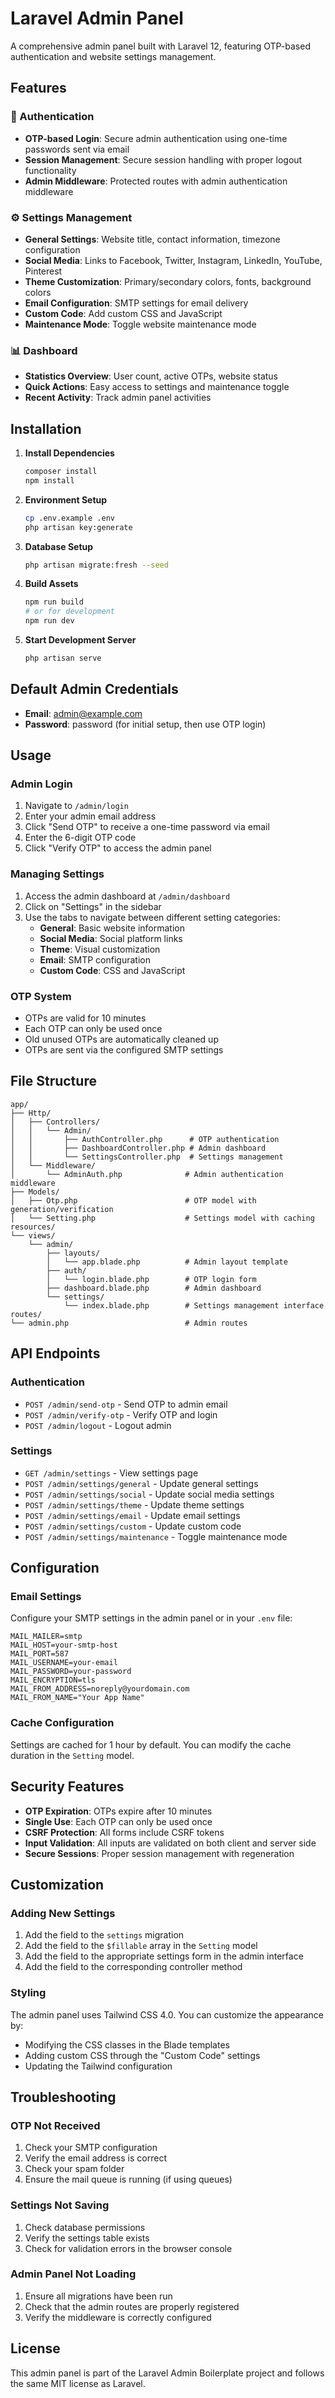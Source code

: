 # Laravel Admin Panel

A comprehensive admin panel built with Laravel 12, featuring OTP-based authentication and website settings management.

## Features

### 🔐 Authentication
- **OTP-based Login**: Secure admin authentication using one-time passwords sent via email
- **Session Management**: Secure session handling with proper logout functionality
- **Admin Middleware**: Protected routes with admin authentication middleware

### ⚙️ Settings Management
- **General Settings**: Website title, contact information, timezone configuration
- **Social Media**: Links to Facebook, Twitter, Instagram, LinkedIn, YouTube, Pinterest
- **Theme Customization**: Primary/secondary colors, fonts, background colors
- **Email Configuration**: SMTP settings for email delivery
- **Custom Code**: Add custom CSS and JavaScript
- **Maintenance Mode**: Toggle website maintenance mode

### 📊 Dashboard
- **Statistics Overview**: User count, active OTPs, website status
- **Quick Actions**: Easy access to settings and maintenance toggle
- **Recent Activity**: Track admin panel activities

## Installation

1. **Install Dependencies**
   ```bash
   composer install
   npm install
   ```

2. **Environment Setup**
   ```bash
   cp .env.example .env
   php artisan key:generate
   ```

3. **Database Setup**
   ```bash
   php artisan migrate:fresh --seed
   ```

4. **Build Assets**
   ```bash
   npm run build
   # or for development
   npm run dev
   ```

5. **Start Development Server**
   ```bash
   php artisan serve
   ```

## Default Admin Credentials

- **Email**: admin@example.com
- **Password**: password (for initial setup, then use OTP login)

## Usage

### Admin Login
1. Navigate to `/admin/login`
2. Enter your admin email address
3. Click "Send OTP" to receive a one-time password via email
4. Enter the 6-digit OTP code
5. Click "Verify OTP" to access the admin panel

### Managing Settings
1. Access the admin dashboard at `/admin/dashboard`
2. Click on "Settings" in the sidebar
3. Use the tabs to navigate between different setting categories:
   - **General**: Basic website information
   - **Social Media**: Social platform links
   - **Theme**: Visual customization
   - **Email**: SMTP configuration
   - **Custom Code**: CSS and JavaScript

### OTP System
- OTPs are valid for 10 minutes
- Each OTP can only be used once
- Old unused OTPs are automatically cleaned up
- OTPs are sent via the configured SMTP settings

## File Structure

```
app/
├── Http/
│   ├── Controllers/
│   │   └── Admin/
│   │       ├── AuthController.php      # OTP authentication
│   │       ├── DashboardController.php # Admin dashboard
│   │       └── SettingsController.php  # Settings management
│   └── Middleware/
│       └── AdminAuth.php              # Admin authentication middleware
├── Models/
│   ├── Otp.php                        # OTP model with generation/verification
│   └── Setting.php                    # Settings model with caching
resources/
└── views/
    └── admin/
        ├── layouts/
        │   └── app.blade.php          # Admin layout template
        ├── auth/
        │   └── login.blade.php        # OTP login form
        ├── dashboard.blade.php        # Admin dashboard
        └── settings/
            └── index.blade.php        # Settings management interface
routes/
└── admin.php                          # Admin routes
```

## API Endpoints

### Authentication
- `POST /admin/send-otp` - Send OTP to admin email
- `POST /admin/verify-otp` - Verify OTP and login
- `POST /admin/logout` - Logout admin

### Settings
- `GET /admin/settings` - View settings page
- `POST /admin/settings/general` - Update general settings
- `POST /admin/settings/social` - Update social media settings
- `POST /admin/settings/theme` - Update theme settings
- `POST /admin/settings/email` - Update email settings
- `POST /admin/settings/custom` - Update custom code
- `POST /admin/settings/maintenance` - Toggle maintenance mode

## Configuration

### Email Settings
Configure your SMTP settings in the admin panel or in your `.env` file:

```env
MAIL_MAILER=smtp
MAIL_HOST=your-smtp-host
MAIL_PORT=587
MAIL_USERNAME=your-email
MAIL_PASSWORD=your-password
MAIL_ENCRYPTION=tls
MAIL_FROM_ADDRESS=noreply@yourdomain.com
MAIL_FROM_NAME="Your App Name"
```

### Cache Configuration
Settings are cached for 1 hour by default. You can modify the cache duration in the `Setting` model.

## Security Features

- **OTP Expiration**: OTPs expire after 10 minutes
- **Single Use**: Each OTP can only be used once
- **CSRF Protection**: All forms include CSRF tokens
- **Input Validation**: All inputs are validated on both client and server side
- **Secure Sessions**: Proper session management with regeneration

## Customization

### Adding New Settings
1. Add the field to the `settings` migration
2. Add the field to the `$fillable` array in the `Setting` model
3. Add the field to the appropriate settings form in the admin interface
4. Add the field to the corresponding controller method

### Styling
The admin panel uses Tailwind CSS 4.0. You can customize the appearance by:
- Modifying the CSS classes in the Blade templates
- Adding custom CSS through the "Custom Code" settings
- Updating the Tailwind configuration

## Troubleshooting

### OTP Not Received
1. Check your SMTP configuration
2. Verify the email address is correct
3. Check your spam folder
4. Ensure the mail queue is running (if using queues)

### Settings Not Saving
1. Check database permissions
2. Verify the settings table exists
3. Check for validation errors in the browser console

### Admin Panel Not Loading
1. Ensure all migrations have been run
2. Check that the admin routes are properly registered
3. Verify the middleware is correctly configured

## License

This admin panel is part of the Laravel Admin Boilerplate project and follows the same MIT license as Laravel.

